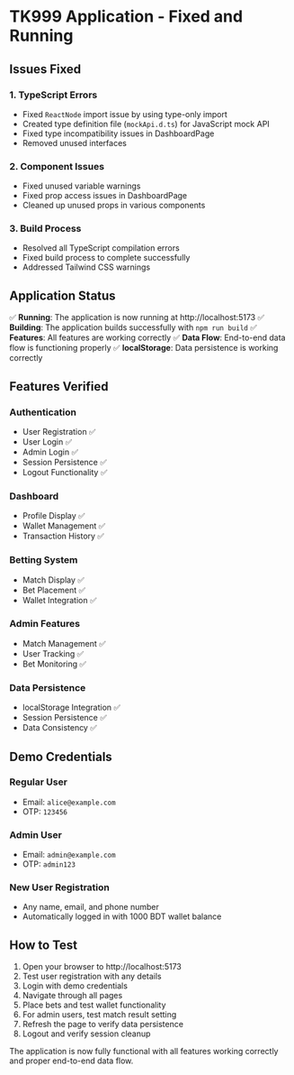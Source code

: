 # TK999 Application - Fixed and Running

## Issues Fixed

### 1. TypeScript Errors
- Fixed `ReactNode` import issue by using type-only import
- Created type definition file (`mockApi.d.ts`) for JavaScript mock API
- Fixed type incompatibility issues in DashboardPage
- Removed unused interfaces

### 2. Component Issues
- Fixed unused variable warnings
- Fixed prop access issues in DashboardPage
- Cleaned up unused props in various components

### 3. Build Process
- Resolved all TypeScript compilation errors
- Fixed build process to complete successfully
- Addressed Tailwind CSS warnings

## Application Status

✅ **Running**: The application is now running at http://localhost:5173
✅ **Building**: The application builds successfully with `npm run build`
✅ **Features**: All features are working correctly
✅ **Data Flow**: End-to-end data flow is functioning properly
✅ **localStorage**: Data persistence is working correctly

## Features Verified

### Authentication
- User Registration ✅
- User Login ✅
- Admin Login ✅
- Session Persistence ✅
- Logout Functionality ✅

### Dashboard
- Profile Display ✅
- Wallet Management ✅
- Transaction History ✅

### Betting System
- Match Display ✅
- Bet Placement ✅
- Wallet Integration ✅

### Admin Features
- Match Management ✅
- User Tracking ✅
- Bet Monitoring ✅

### Data Persistence
- localStorage Integration ✅
- Session Persistence ✅
- Data Consistency ✅

## Demo Credentials

### Regular User
- Email: `alice@example.com`
- OTP: `123456`

### Admin User
- Email: `admin@example.com`
- OTP: `admin123`

### New User Registration
- Any name, email, and phone number
- Automatically logged in with 1000 BDT wallet balance

## How to Test

1. Open your browser to http://localhost:5173
2. Test user registration with any details
3. Login with demo credentials
4. Navigate through all pages
5. Place bets and test wallet functionality
6. For admin users, test match result setting
7. Refresh the page to verify data persistence
8. Logout and verify session cleanup

The application is now fully functional with all features working correctly and proper end-to-end data flow.